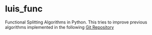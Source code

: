 # luis_func
Functional Splitting Algorithms in Python. 
This tries to improve previous algorithms implemented in the following [Git Repository](https://github.com/cristian-erazo/Joint_Route_Selection_and_Split_Level_Management_for_5G_C-RAN)

